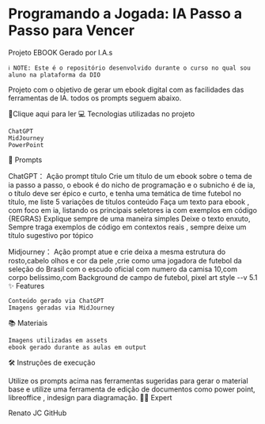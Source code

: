 # Programando a Jogada: IA Passo a Passo para Vencer

Projeto EBOOK Gerado por I.A.s

    ℹ️ NOTE: Este é o repositório desenvolvido durante o curso no qual sou aluno na plataforma da DIO

Projeto com o objetivo de gerar um ebook digital com as facilidades das ferramentas de IA. todos os prompts seguem abaixo.

📕Clique aqui para ler
💻 Tecnologias utilizadas no projeto

    ChatGPT
    MidJourney
    PowerPoint

🧠 Prompts

ChatGPT：
Ação 	prompt
título 	Crie um título de um ebook sobre o tema de ia passo a passo, o ebook é do nicho de programação e o subnicho é de ia, o título deve ser épico e curto, e tenha uma temática de time futebol
  no título, me liste 5 variações de títulos
conteúdo 	Faça um texto para ebook , com foco em ia, listando os principais seletores ia com exemplos em código 
{REGRAS}
Explique sempre de uma maneira simples Deixe o texto enxuto, Sempre traga exemplos de código em contextos reais ,
sempre deixe um título sugestivo por tópico

Midjourney：
Ação 	prompt
atue e crie deixa a mesma estrutura do rosto,cabelo olhos e cor da pele ,crie como uma jogadora de futebol da seleção do Brasil com o escudo oficial com numero da camisa 10,com corpo belíssimo,com Background de campo de futebol, pixel art style --v 5.1
✨ Features

    Conteúdo gerado via ChatGPT
    Imagens geradas via MidJourney

📚 Materiais

    Imagens utilizadas em assets
    ebook gerado durante as aulas em output

🛠️ Instruções de execução

Utilize os prompts acima nas ferramentas sugeridas para gerar o material base e utilize uma ferramenta de edição de documentos como power point, libreoffice , indesign para diagramação.
👨‍💻 Expert

   Renato JC
    GitHub
